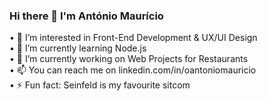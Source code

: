 ### Hi there 👋 I'm António Maurício

• 👀 I’m interested in Front-End Development & UX/UI Design
<br>
• 🌱 I’m currently learning Node.js
<br>
• 🔭 I’m currently working on Web Projects for Restaurants
<br>
• 📫 You can reach me on linkedin.com/in/oantoniomauricio
<br>
• ⚡ Fun fact: Seinfeld is my favourite sitcom

<!--
**oAntonioMauricio/oAntonioMauricio** is a ✨ _special_ ✨ repository because its `README.md` (this file) appears on your GitHub profile.

Here are some ideas to get you started:

- 🔭 I’m currently working on ...
- 🌱 I’m currently learning ...
- 👯 I’m looking to collaborate on ...
- 🤔 I’m looking for help with ...
- 💬 Ask me about ...
- 📫 How to reach me: ...
- 😄 Pronouns: ...
- ⚡ Fun fact: ...
-->
